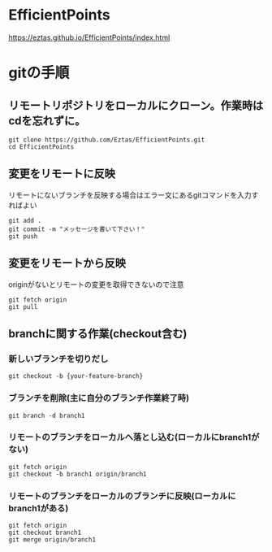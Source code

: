 # EfficientPoints

https://eztas.github.io/EfficientPoints/index.html

# gitの手順
## リモートリポジトリをローカルにクローン。作業時はcdを忘れずに。
```
git clone https://github.com/Eztas/EfficientPoints.git
cd EfficientPoints
```

## 変更をリモートに反映
リモートにないブランチを反映する場合はエラー文にあるgitコマンドを入力すればよい
```
git add .
git commit -m "メッセージを書いて下さい！"
git push
```

## 変更をリモートから反映
originがないとリモートの変更を取得できないので注意
```
git fetch origin
git pull
```

## branchに関する作業(checkout含む)

### 新しいブランチを切りだし

```
git checkout -b {your-feature-branch}
```

### ブランチを削除(主に自分のブランチ作業終了時)

```
git branch -d branch1
```

### リモートのブランチをローカルへ落とし込む(ローカルにbranch1がない)
```
git fetch origin
git checkout -b branch1 origin/branch1
```

### リモートのブランチをローカルのブランチに反映(ローカルにbranch1がある)
```
git fetch origin
git checkout branch1
git merge origin/branch1
```